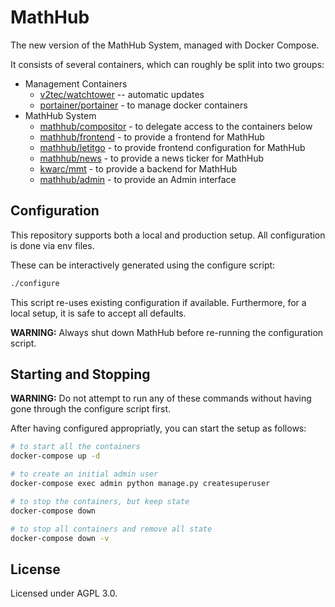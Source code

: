 # MathHub

The new version of the MathHub System, managed with Docker Compose. 

It consists of several containers, which can roughly be split into two groups:

- Management Containers
    - [v2tec/watchtower](https://github.com/v2tec/watchtower) -- automatic updates
    - [portainer/portainer](https://github.com/portainer/portainer) - to manage docker containers
- MathHub System
    - [mathhub/compositor](https://github.com/MathHubInfo/Compositor) - to delegate access to the containers below
    - [mathhub/frontend](https://github.com/MathHubInfo/Frontend) - to provide a frontend for MathHub
    - [mathhub/letitgo](https://github.com/MathHubInfo/LetIt.Go) - to provide frontend configuration for MathHub
    - [mathhub/news](https://github.com/MathHubInfo/News) - to provide a news ticker for MathHub
    - [kwarc/mmt](https://github.com/Uniformal/MMT) - to provide a backend for MathHub
    - [mathhub/admin](https://github.com/MathHubInfo/Admin) - to provide an Admin interface

## Configuration

This repository supports both a local and production setup. 
All configuration is done via env files. 

These can be interactively generated using the configure script:

```bash
./configure
```

This script re-uses existing configuration if available. 
Furthermore, for a local setup, it is safe to accept all defaults. 

**WARNING:** Always shut down MathHub before re-running the configuration script. 

## Starting and Stopping

**WARNING:** Do not attempt to run any of these commands without having gone through the configure script first. 

After having configured appropriatly, you can start the setup as follows:

```bash 
# to start all the containers
docker-compose up -d

# to create an initial admin user
docker-compose exec admin python manage.py createsuperuser

# to stop the containers, but keep state
docker-compose down

# to stop all containers and remove all state
docker-compose down -v
```

## License

Licensed under AGPL 3.0. 